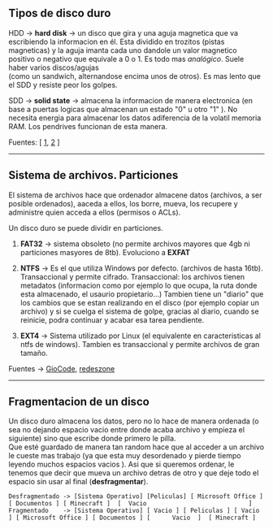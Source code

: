 

## Tipos de disco duro

HDD -> **hard disk** -> un disco que gira y una aguja magnetica que va escribiendo la informacion en él. Esta dividido en trozitos (pistas magneticas) y la aguja
imanta cada uno dandole un valor magnetico positivo o negativo que equivale a 0 o 1. Es todo mas *analógico*. Suele haber varios discos/agujas  
(como un sandwich, alternandose encima unos de otros). Es mas lento que el SDD y resiste peor los golpes.

SDD -> **solid state** -> almacena la informacion de manera electronica (en base a puertas logicas que almacenan un estado "0" u otro "1" ). No necesita energia para
almacenar los datos adiferencia de la volatil memoria RAM. Los pendrives funcionan de esta manera.

Fuentes: \[ [1](https://youtu.be/xBzeiZzYELw), [2](https://youtu.be/fTRxLMJn_Jg) ]

----------------------------------------

## Sistema de archivos. Particiones

El sistema de archivos hace que ordenador almacene datos (archivos, a ser posible ordenados), aaceda a ellos, los borre, mueva, los recupere y administre quien
acceda a ellos (permisos o ACLs).

Un disco duro se puede dividir en particiones.

1. **FAT32** -> sistema obsoleto (no permite archivos mayores que 4gb ni particiones masyores de 8tb). Evoluciono a **EXFAT** 
 
2. **NTFS** -> Es el que utiliza Windows por defecto. (archivos de hasta 16tb). Transaccional y permite cifrado.
Transaccional: los archivos tienen metadatos (informacion como por ejemplo lo que ocupa, la ruta donde esta almacenado, el usaurio propietario...) Tambien tiene un
"diario" que los cambios que se estan realizando en el disco (por ejemplo copiar un archivo) y si se cuelga el sistema de golpe, gracias al diario, cuando se reinicie,
podra continuar y acabar esa tarea pendiente.

3. **EXT4** ->  Sistema utilizado por Linux (el equivalente en caracteristicas al ntfs de windows). Tambien es transaccional y permite archivos de gran tamaño.

Fuentes -> [GioCode](https://www.youtube.com/c/giova50000), [redeszone](https://www.redeszone.net/tutoriales/servidores/sistemas-archivos-ext4-btfs-zfs-elegir/)

----------------------------------------

## Fragmentacion de un disco

Un disco duro almacena los datos, pero no lo hace de manera ordenada (o sea no dejando espacio vacio entre donde acaba archivo y empieza el siguiente) sino que escribe
donde primero le pilla.  
Que esté guardado de manera tan random hace que al acceder a un archivo le cueste mas trabajo (ya que esta muy desordenado y pierde tiempo 
leyendo muchos espacios vacios ). Asi que si queremos ordenar, le tenemos que decir que mueva un archivo detras de otro y que deje todo el espacio sin usar al final
(**desfragmentar**).
```
Desfragmentado -> [Sistema Operativo] [Peliculas] [ Microsoft Office ] [ Documentos ] [ Minecraft ]  [  Vacio                            ] 
Fragmentado    -> [Sistema Operativo] [ Vacio ] [ Peliculas ] [ Vacio ] [ Microsoft Office ] [ Documentos ] [      Vacio  ]  [ Minecraft ]
```









